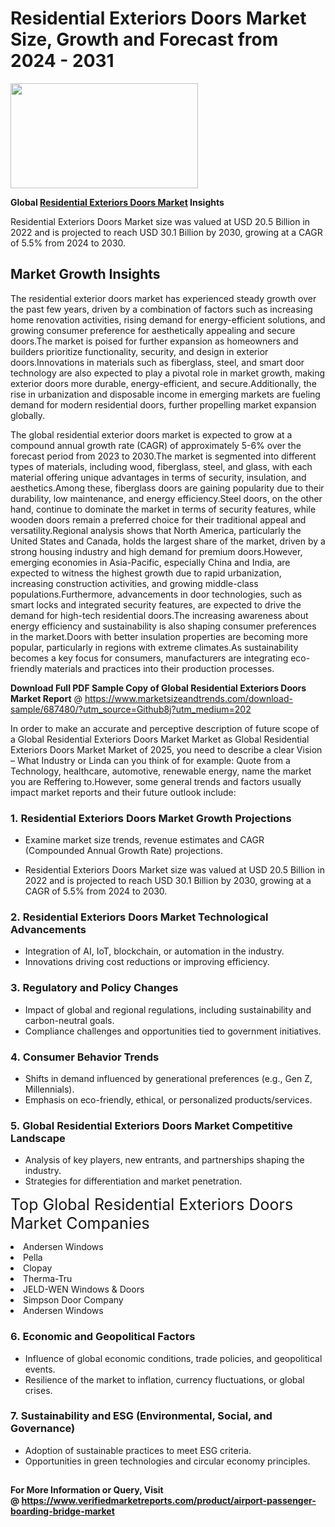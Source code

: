 <H1>Residential Exteriors Doors Market Size, Growth and Forecast from 2024 - 2031</H1><img class="aligncenter size-medium wp-image-584254" src="https://thirdeyenews.in/wp-content/uploads/2024/09/Global-Market-Research-300x168.jpeg" alt="" width="300" height="168" /><p><strong>Global&nbsp;<a href="https://www.marketsizeandtrends.com/download-sample/687480/?utm_source=Github8j?utm_medium=202">Residential Exteriors Doors Market</a> Insights</strong></p><p>Residential Exteriors Doors Market size was valued at USD 20.5 Billion in 2022 and is projected to reach USD 30.1 Billion by 2030, growing at a CAGR of 5.5% from 2024 to 2030.</p><p><h2>Market Growth Insights</h2> <p>The residential exterior doors market has experienced steady growth over the past few years, driven by a combination of factors such as increasing home renovation activities, rising demand for energy-efficient solutions, and growing consumer preference for aesthetically appealing and secure doors.The market is poised for further expansion as homeowners and builders prioritize functionality, security, and design in exterior doors.Innovations in materials such as fiberglass, steel, and smart door technology are also expected to play a pivotal role in market growth, making exterior doors more durable, energy-efficient, and secure.Additionally, the rise in urbanization and disposable income in emerging markets are fueling demand for modern residential doors, further propelling market expansion globally.</p> <p>The global residential exterior doors market is expected to grow at a compound annual growth rate (CAGR) of approximately 5-6% over the forecast period from 2023 to 2030.The market is segmented into different types of materials, including wood, fiberglass, steel, and glass, with each material offering unique advantages in terms of security, insulation, and aesthetics.Among these, fiberglass doors are gaining popularity due to their durability, low maintenance, and energy efficiency.Steel doors, on the other hand, continue to dominate the market in terms of security features, while wooden doors remain a preferred choice for their traditional appeal and versatility.Regional analysis shows that North America, particularly the United States and Canada, holds the largest share of the market, driven by a strong housing industry and high demand for premium doors.However, emerging economies in Asia-Pacific, especially China and India, are expected to witness the highest growth due to rapid urbanization, increasing construction activities, and growing middle-class populations.Furthermore, advancements in door technologies, such as smart locks and integrated security features, are expected to drive the demand for high-tech residential doors.The increasing awareness about energy efficiency and sustainability is also shaping consumer preferences in the market.Doors with better insulation properties are becoming more popular, particularly in regions with extreme climates.As sustainability becomes a key focus for consumers, manufacturers are integrating eco-friendly materials and practices into their production processes.<p><span class=""><strong>Download Full PDF Sample Copy of Global Residential Exteriors Doors Market Report</strong> @ <a href="https://www.marketsizeandtrends.com/download-sample/687480/?utm_source=Github8j?utm_medium=202" target="_blank">https://www.marketsizeandtrends.com/download-sample/687480/?utm_source=Github8j?utm_medium=202</a></span></p><p>In order to make an accurate and perceptive description of future scope of a Global&nbsp;Residential Exteriors Doors Market Market as Global&nbsp;Residential Exteriors Doors Market Market of 2025, you need to describe a clear Vision &ndash; What Industry or Linda can you think of for example: Quote from a Technology, healthcare, automotive, renewable energy, name the market you are Reffering to.However, some general trends and factors usually impact market reports and their future outlook include:</p><h3>1.&nbsp;<strong>Residential Exteriors Doors Market Growth Projections</strong></h3><ul><li>Examine market size trends, revenue estimates and CAGR (Compounded Annual Growth Rate) projections.</li><li><p>Residential Exteriors Doors Market size was valued at USD 20.5 Billion in 2022 and is projected to reach USD 30.1 Billion by 2030, growing at a CAGR of 5.5% from 2024 to 2030.</p></li></ul><h3>2.&nbsp;<strong>Residential Exteriors Doors Market Technological Advancements</strong></h3><ul><li>Integration of AI, IoT, blockchain, or automation in the industry.</li><li>Innovations driving cost reductions or improving efficiency.</li></ul><h3>3.&nbsp;<strong>Regulatory and Policy Changes</strong></h3><ul><li>Impact of global and regional regulations, including sustainability and carbon-neutral goals.</li><li>Compliance challenges and opportunities tied to government initiatives.</li></ul><h3>4.&nbsp;<strong>Consumer Behavior Trends</strong></h3><ul><li>Shifts in demand influenced by generational preferences (e.g., Gen Z, Millennials).</li><li>Emphasis on eco-friendly, ethical, or personalized products/services.</li></ul><h3>5.&nbsp;<strong>Global Residential Exteriors Doors Market Competitive Landscape</strong></h3><ul><li>Analysis of key players, new entrants, and partnerships shaping the industry.</li><li>Strategies for differentiation and market penetration.</li></ul><p data-pm-slice="1 1 []"><span style="color: inherit; font-family: inherit; font-size: 25px;">Top Global Residential Exteriors Doors Market Companies</span></p><div class="" data-test-id=""><p><li>Andersen Windows</li><li> Pella</li><li> Clopay</li><li> Therma-Tru</li><li> JELD-WEN Windows & Doors</li><li> Simpson Door Company</li><li> Andersen Windows</li></p></div><h3>6.&nbsp;<strong>Economic and Geopolitical Factors</strong></h3><ul><li>Influence of global economic conditions, trade policies, and geopolitical events.</li><li>Resilience of the market to inflation, currency fluctuations, or global crises.</li></ul><h3>7.&nbsp;<strong>Sustainability and ESG (Environmental, Social, and Governance)</strong></h3><ul><li>Adoption of sustainable practices to meet ESG criteria.</li><li>Opportunities in green technologies and circular economy principles.</li></ul><h2><strong style="font-size: 14px;">For More Information or Query, Visit @&nbsp;</strong><a style="background-color: #ffffff; font-size: 14px;" href="https://www.marketsizeandtrends.com/report/residential-exteriors-doors-market/" target="_blank">https://www.verifiedmarketreports.com/product/airport-passenger-boarding-bridge-market</a></h2>